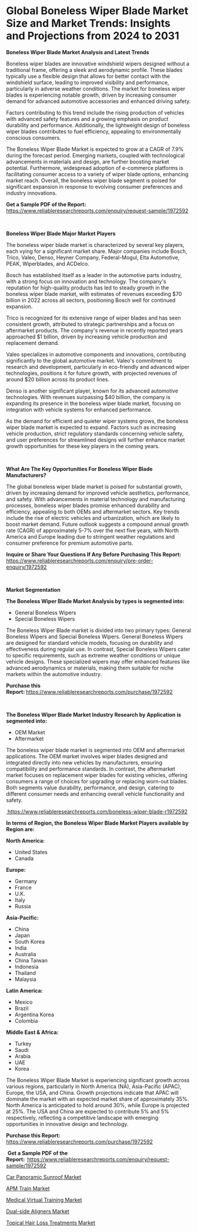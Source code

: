 <p><h1>Global Boneless Wiper Blade Market Size and Market Trends: Insights and Projections from 2024 to 2031</h1></p><p><strong>Boneless Wiper Blade Market Analysis and Latest Trends</strong></p>
<p><p>Boneless wiper blades are innovative windshield wipers designed without a traditional frame, offering a sleek and aerodynamic profile. These blades typically use a flexible design that allows for better contact with the windshield surface, leading to improved visibility and performance, particularly in adverse weather conditions. The market for boneless wiper blades is experiencing notable growth, driven by increasing consumer demand for advanced automotive accessories and enhanced driving safety. </p><p>Factors contributing to this trend include the rising production of vehicles with advanced safety features and a growing emphasis on product durability and performance. Additionally, the lightweight design of boneless wiper blades contributes to fuel efficiency, appealing to environmentally conscious consumers. </p><p>The Boneless Wiper Blade Market is expected to grow at a CAGR of 7.9% during the forecast period. Emerging markets, coupled with technological advancements in materials and design, are further boosting market potential. Furthermore, widespread adoption of e-commerce platforms is facilitating consumer access to a variety of wiper blade options, enhancing market reach. Overall, the boneless wiper blade segment is poised for significant expansion in response to evolving consumer preferences and industry innovations.</p></p>
<p><strong>Get a Sample PDF of the Report:&nbsp;</strong> <a href="https://www.reliableresearchreports.com/enquiry/request-sample/1972592?utm_campaign=114&utm_medium=2&utm_source=Github&utm_content=ia&utm_term=02112024&utm_id=boneless-wiper-blade">https://www.reliableresearchreports.com/enquiry/request-sample/1972592</a></p>
<p>&nbsp;</p>
<p><strong>Boneless Wiper Blade Major Market Players</strong></p>
<p><p>The boneless wiper blade market is characterized by several key players, each vying for a significant market share. Major companies include Bosch, Trico, Valeo, Denso, Heyner Company, Federal-Mogul, Elta Automotive, PEAK, Wiperblades, and ACDelco.</p><p>Bosch has established itself as a leader in the automotive parts industry, with a strong focus on innovation and technology. The company's reputation for high-quality products has led to steady growth in the boneless wiper blade market, with estimates of revenues exceeding $70 billion in 2022 across all sectors, positioning Bosch well for continued expansion.</p><p>Trico is recognized for its extensive range of wiper blades and has seen consistent growth, attributed to strategic partnerships and a focus on aftermarket products. The company's revenue in recently reported years approached $1 billion, driven by increasing vehicle production and replacement demand.</p><p>Valeo specializes in automotive components and innovations, contributing significantly to the global automotive market. Valeo's commitment to research and development, particularly in eco-friendly and advanced wiper technologies, positions it for future growth, with projected revenues of around $20 billion across its product lines.</p><p>Denso is another significant player, known for its advanced automotive technologies. With revenues surpassing $40 billion, the company is expanding its presence in the boneless wiper blade market, focusing on integration with vehicle systems for enhanced performance.</p><p>As the demand for efficient and quieter wiper systems grows, the boneless wiper blade market is expected to expand. Factors such as increasing vehicle production, strict regulatory standards concerning vehicle safety, and user preferences for streamlined designs will further enhance market growth opportunities for these key players in the coming years.</p></p>
<p>&nbsp;</p>
<p><strong>What Are The Key Opportunities For Boneless Wiper Blade Manufacturers?</strong></p>
<p><p>The global boneless wiper blade market is poised for substantial growth, driven by increasing demand for improved vehicle aesthetics, performance, and safety. With advancements in material technology and manufacturing processes, boneless wiper blades promise enhanced durability and efficiency, appealing to both OEMs and aftermarket sectors. Key trends include the rise of electric vehicles and urbanization, which are likely to boost market demand. Future outlook suggests a compound annual growth rate (CAGR) of approximately 5-7% over the next five years, with North America and Europe leading due to stringent weather regulations and consumer preference for premium automotive parts.</p></p>
<p><strong>Inquire or Share Your Questions If Any Before Purchasing This Report:</strong> <a href="https://www.reliableresearchreports.com/enquiry/pre-order-enquiry/1972592?utm_campaign=114&utm_medium=2&utm_source=Github&utm_content=ia&utm_term=02112024&utm_id=boneless-wiper-blade">https://www.reliableresearchreports.com/enquiry/pre-order-enquiry/1972592</a></p>
<p>&nbsp;</p>
<p><strong>Market Segmentation</strong></p>
<p><strong>The Boneless Wiper Blade Market Analysis by types is segmented into:</strong></p>
<p><ul><li>General Boneless Wipers</li><li>Special Boneless Wipers</li></ul></p>
<p><p>The Boneless Wiper Blade market is divided into two primary types: General Boneless Wipers and Special Boneless Wipers. General Boneless Wipers are designed for standard vehicle models, focusing on durability and effectiveness during regular use. In contrast, Special Boneless Wipers cater to specific requirements, such as extreme weather conditions or unique vehicle designs. These specialized wipers may offer enhanced features like advanced aerodynamics or materials, making them suitable for niche markets within the automotive industry.</p></p>
<p><strong>Purchase this Report:&nbsp;</strong><a href="https://www.reliableresearchreports.com/purchase/1972592?utm_campaign=114&utm_medium=2&utm_source=Github&utm_content=ia&utm_term=02112024&utm_id=boneless-wiper-blade">https://www.reliableresearchreports.com/purchase/1972592</a></p>
<p>&nbsp;</p>
<p><strong>The Boneless Wiper Blade Market Industry Research by Application is segmented into:</strong></p>
<p><ul><li>OEM Market</li><li>Aftermarket</li></ul></p>
<p><p>The boneless wiper blade market is segmented into OEM and aftermarket applications. The OEM market involves wiper blades designed and integrated directly into new vehicles by manufacturers, ensuring compatibility and performance standards. In contrast, the aftermarket market focuses on replacement wiper blades for existing vehicles, offering consumers a range of choices for upgrading or replacing worn-out blades. Both segments value durability, performance, and design, catering to different consumer needs and enhancing overall vehicle functionality and safety.</p></p>
<p><a href="https://www.reliableresearchreports.com/boneless-wiper-blade-r1972592?utm_campaign=114&utm_medium=2&utm_source=Github&utm_content=ia&utm_term=02112024&utm_id=boneless-wiper-blade">&nbsp;https://www.reliableresearchreports.com/boneless-wiper-blade-r1972592</a></p>
<p><strong>In terms of Region, the Boneless Wiper Blade Market Players available by Region are:</strong></p>
<p>
    <p> <strong> North America: </strong>
        <ul>
            <li>United States</li>
            <li>Canada</li>
        </ul>
        </p> 
    <p> <strong> Europe: </strong>
        <ul>
            <li>Germany</li>
            <li>France</li>
            <li>U.K.</li>
            <li>Italy</li>
            <li>Russia</li>
        </ul>
        </p> 
    <p> <strong> Asia-Pacific: </strong>
        <ul>
            <li>China</li>
            <li>Japan</li>
            <li>South Korea</li>
            <li>India</li>
            <li>Australia</li>
            <li>China Taiwan</li>
            <li>Indonesia</li>
            <li>Thailand</li>
            <li>Malaysia</li>
        </ul>
        </p> 
    <p> <strong> Latin America: </strong>
        <ul>
            <li>Mexico</li>
            <li>Brazil</li>
            <li>Argentina Korea</li>
            <li>Colombia</li>
        </ul>
        </p> 
    <p> <strong> Middle East & Africa: </strong>
        <ul>
            <li>Turkey</li>
            <li>Saudi</li>
            <li>Arabia</li>
            <li>UAE</li>
            <li>Korea</li>
        </ul>
    </p>
    </p>
<p><p>The Boneless Wiper Blade Market is experiencing significant growth across various regions, particularly in North America (NA), Asia-Pacific (APAC), Europe, the USA, and China. Growth projections indicate that APAC will dominate the market with an expected market share of approximately 35%. North America is anticipated to hold around 30%, while Europe is projected at 25%. The USA and China are expected to contribute 5% and 5% respectively, reflecting a competitive landscape with emerging opportunities in innovative design and technology.</p></p>
<p><strong>Purchase this Report: </strong><a href="https://www.reliableresearchreports.com/purchase/1972592?utm_campaign=114&utm_medium=2&utm_source=Github&utm_content=ia&utm_term=02112024&utm_id=boneless-wiper-blade">https://www.reliableresearchreports.com/purchase/1972592</a></p>
<p>&nbsp;<strong>Get a Sample PDF of the Report:&nbsp;&nbsp;</strong><a href="https://www.reliableresearchreports.com/enquiry/request-sample/1972592?utm_campaign=114&utm_medium=2&utm_source=Github&utm_content=ia&utm_term=02112024&utm_id=boneless-wiper-blade">https://www.reliableresearchreports.com/enquiry/request-sample/1972592</a></p>
<p><strong></strong></p>
<p><p><a href="https://github.com/taketakyriffecd/Market-Research-Report-List-1/blob/main/car-panoramic-sunroof-market.md?utm_campaign=114&utm_medium=2&utm_source=Github&utm_content=ia&utm_term=02112024&utm_id=boneless-wiper-blade">Car Panoramic Sunroof Market</a></p><p><a href="https://github.com/isbel3opkkem/Market-Research-Report-List-1/blob/main/apm-train-market.md?utm_campaign=114&utm_medium=2&utm_source=Github&utm_content=ia&utm_term=02112024&utm_id=boneless-wiper-blade">APM Train Market</a></p><p><a href="https://www.linkedin.com/pulse/medical-virtual-training-market-global-insights-regional-kte3e?utm_campaign=114&utm_medium=2&utm_source=Github&utm_content=ia&utm_term=02112024&utm_id=boneless-wiper-blade">Medical Virtual Training Market</a></p><p><a href="https://www.linkedin.com/pulse/global-dual-side-aligners-nexus-sector-confluences-regional-ghyxe?utm_campaign=114&utm_medium=2&utm_source=Github&utm_content=ia&utm_term=02112024&utm_id=boneless-wiper-blade">Dual-side Aligners Market</a></p><p><a href="https://issuu.com/reportprime-2/docs/topical-hair-loss-treatments-market_8dda119517b3df?utm_campaign=114&utm_medium=2&utm_source=Github&utm_content=ia&utm_term=02112024&utm_id=boneless-wiper-blade">Topical Hair Loss Treatments Market</a></p></p>